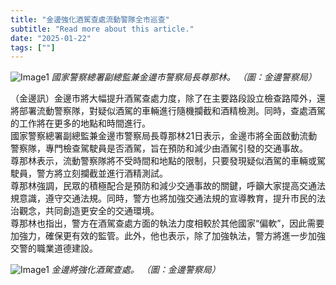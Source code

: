 ```yaml
---
title: "金邊強化酒駕查處流動警隊全市巡查"
subtitle: "Read more about this article."
date: "2025-01-22"
tags: [""]
---
```


![Image1](/thumbnails/PP-Crackdown-Drunk.jpg "Meeting")
*國家警察總署副總監兼金邊市警察局長尊那林。 （圖：金邊警察局）*

（金邊訊）金邊市將大幅提升酒駕查處力度，除了在主要路段設立檢查路障外，還將部署流動警察隊，對疑似酒駕的車輛進行隨機攔截和酒精檢測。同時，查處酒駕的工作將在更多的地點和時間進行。
<br/>
國家警察總署副總監兼金邊市警察局長尊那林21日表示，金邊市將全面啟動流動警察隊，專門檢查駕駛員是否酒駕，旨在預防和減少由酒駕引發的交通事故。
<br/>
尊那林表示，流動警察隊將不受時間和地點的限制，只要發現疑似酒駕的車輛或駕駛員，警方將立刻攔截並進行酒精測試。
<br/>
尊那林強調，民眾的積極配合是預防和減少交通事故的關鍵，呼籲大家提高交通法規意識，遵守交通法規。同時，警方也將加強交通法規的宣導教育，提升市民的法治觀念，共同創造更安全的交通環境。
<br/>
尊那林也指出，警方在酒駕查處方面的執法力度相較於其他國家“偏軟”，因此需要加強力，確保更有效的監管。此外，他也表示，除了加強執法，警方將進一步加強交警的職業道德建設。

![Image1](/images/PP-Crackdown-Drunk/img1.jpg "Meeting")
*金邊將強化酒駕查處。 （圖：金邊警察局）*